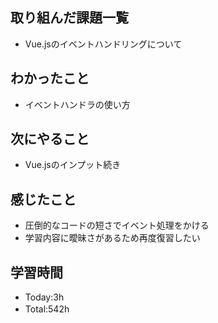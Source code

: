 ## 取り組んだ課題一覧
- Vue.jsのイベントハンドリングについて
  
## わかったこと
- イベントハンドラの使い方

## 次にやること
- Vue.jsのインプット続き

## 感じたこと
- 圧倒的なコードの短さでイベント処理をかける
- 学習内容に曖昧さがあるため再度復習したい
  
## 学習時間
- Today:3h
- Total:542h　 
 
 
